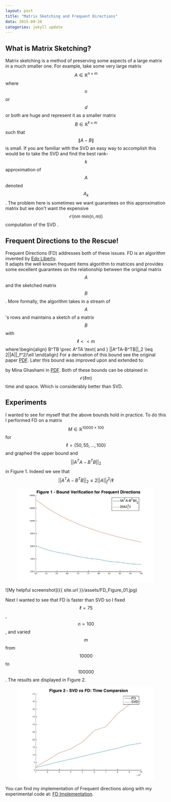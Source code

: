 ```yaml
---
layout: post
title: "Matrix Sketching and Frequent Directions"
data: 2015-09-26
categories: jekyll update
---
```

<head>
  <script type="text/javascript"
          src="http://cdn.mathjax.org/mathjax/latest/MathJax.js?config=TeX-AMS-MML_HTMLorMML">
  </script>
</head>

## **What is Matrix Sketching?**
Matrix sketching is a method of preserving some aspects of a large matrix in a much smaller one.
For example, take some very large matrix $$A \in \mathbb{R}^{n\times m}$$ where $$n$$ or $$d$$
or both are huge and represent it as a smaller matrix $$B \in \mathbb{R}^{\ell\times m}$$ such that
$$\|A - B\|$$ is small.  If you are familiar with the SVD an easy way to accomplish this would be
to take the SVD and find the best rank-$$k$$ approximation of $$A$$ denoted $$A_k$$.  The problem 
here is sometimes we want guarantees on this approximation matrix but we don't want the expensive
$$\mathcal{O}(nm\text{ min}(n,m))$$computation of the SVD .

## **Frequent Directions to the Rescue!** 
Frequent Directions (FD) addresses both of these issues.  FD is an algorithm invented by 
<a target = "_blank" href = "http://www.cs.yale.edu/homes/el327/">Edo Liberty</a>.  
It adapts the well known frequent items algorithm to matrices and provides some excellent 
guarantees on the relationship between the original matrix $$A$$ and the sketched matrix 
$$B$$.  More formally, the algorithm takes in a stream of $$A$$'s rows and maintains a
sketch of a matrix $$B$$ with $$\ell << m$$ where:\begin{align}
B^TB \prec A^TA \text{ and } ||A^TA-B^TB||_2 \leq 2||A||_f^2/\ell
\end{align}
For a derivation of this bound see the original paper <a target = "_blank" href = "http://www.cs.yale.edu/homes/el327/papers/simpleMatrixSketching.pdf">PDF</a>.
Later this bound was improved upon and extended to: 

by Mina Ghashami in <a target = "_blank" href = "http://arxiv.org/pdf/1501.01711v2.pdf">PDF</a>.
Both of these bounds can be obtained in $$\mathcal{O}(\ell m)$$ time and space.  Which is 
considerably better than SVD.

## **Experiments**
I wanted to see for myself that the above bounds hold in practice. To do this I performed FD on a matrix 
$$M\in \mathbb{R}^{10000\times 100}$$ for $$\ell = \{50, 55, ..., 100\}$$ and graphed the upper bound
and $$||A^TA-B^TB||_2$$ in Figure 1.  Indeed we see that $$||A^TA-B^TB||_2 \leq 2||A||_f^2/\ell$$

<figure class="half">
	<img src="../assets/FD_Figure_01.jpg">
</figure>

![My helpful screenshot]({{ site.url }}/assets/FD_Figure_01.jpg)

Next I wanted to see that FD is faster than SVD so I fixed $$\ell = 75$$, $$n = 100$$, and varied 
$$m$$ from $$10000$$ to $$100000$$.  The results are displayed in Figure 2.
<figure class="half">
	<img src="../assets/FD_Figure_02.jpg">
</figure>


You can find my implementation of Frequent directions along with my experimental code at:
<a target = "_blank" href = "https://github.com/nbertagnolli/FrequentDirections">FD Implementation</a>.

